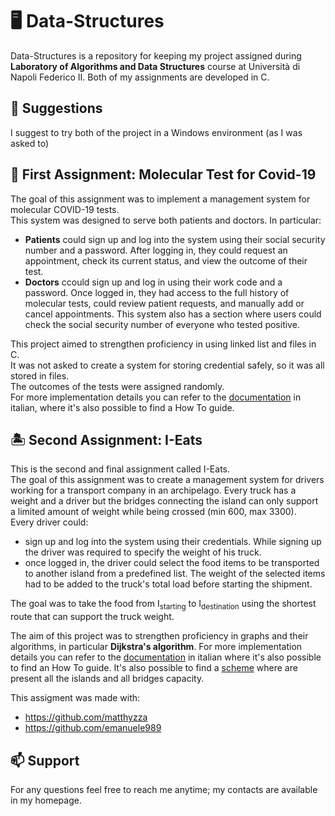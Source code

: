 # 🖥️ Data-Structures 

Data-Structures is a repository for keeping my project assigned during **Laboratory of Algorithms and Data Structures** course at Università di Napoli Federico II.
Both of my assignments are developed in C.

## ​📌​ Suggestions 

I suggest to try both of the project in a Windows environment (as I was asked to)

## 🦠 ​First Assignment: Molecular Test for Covid-19 ​

The goal of this assignment was to implement a management system for molecular COVID-19 tests.\
This system was designed to serve both patients and doctors. In particular:
- **Patients** could sign up and log into the system using their social security number and a password. After logging in, they could request an appointment, check its current status, and view the outcome of their test.
- **Doctors** ccould sign up and log in using their work code and a password. Once logged in, they had access to the full history of molecular tests, could review patient requests, and manually add or cancel appointments.
This system also has a section where users could check the social security number of everyone who tested positive.

This project aimed to strengthen proficiency in using linked list and files in C.\
It was not asked to create a system for storing credential safely, so it was all stored in files.\
The outcomes of the tests were assigned randomly.\
For more implementation details you can refer to the [documentation](Assignment%201/Report_VincenzoMarotta_N863005.pdf) in italian, where it's also possible to find a How To guide.

## 🏝️ Second Assignment: I-Eats​
This is the second and final assignment called I-Eats.\
The goal of this assignment was to create a management system for drivers working for a transport company in an archipelago. Every truck has a weight and a driver but the bridges connecting the island can only support a limited amount of weight while being crossed (min 600, max 3300).\
Every driver could:
- sign up and log into the system using their credentials. While signing up the driver was required to specify the weight of his truck.
- once logged in, the driver could select the food items to be transported to another island from a predefined list. The weight of the selected items had to be added to the truck's total load before starting the shipment.

The goal was to take the food from I<sub>starting</sub> to I<sub>destination</sub> using the shortest route that can support the truck weight.

The aim of this project was to strengthen proficiency in graphs and their algorithms, in particular **Dijkstra's algorithm**.
For more implementation details you can refer to the [documentation](Assignment%202/Report_Gruppo3.pdf) in italian where it's also possible to find an How To guide.
It's also possible to find a [scheme](Assignment%202/island_gruppo3.jpg) where are present all the islands and all bridges capacity.

This assigment was made with:
- https://github.com/matthyzza
- https://github.com/emanuele989

## 📫​ Support
For any questions feel free to reach me anytime; my contacts are available in my homepage.
